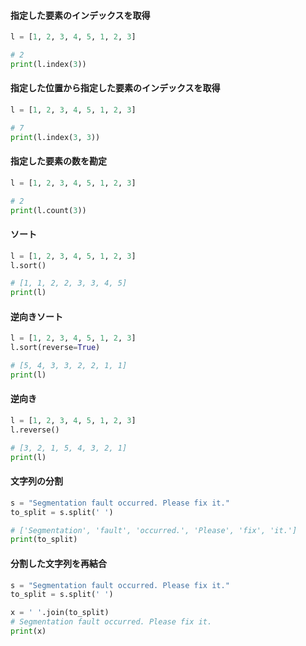 #### 指定した要素のインデックスを取得
```python
l = [1, 2, 3, 4, 5, 1, 2, 3]

# 2
print(l.index(3))
```

#### 指定した位置から指定した要素のインデックスを取得
```python
l = [1, 2, 3, 4, 5, 1, 2, 3]

# 7
print(l.index(3, 3))
```

#### 指定した要素の数を勘定
```python
l = [1, 2, 3, 4, 5, 1, 2, 3]

# 2
print(l.count(3))
```

#### ソート
```python
l = [1, 2, 3, 4, 5, 1, 2, 3]
l.sort()

# [1, 1, 2, 2, 3, 3, 4, 5]
print(l)
```

#### 逆向きソート
```python
l = [1, 2, 3, 4, 5, 1, 2, 3]
l.sort(reverse=True)

# [5, 4, 3, 3, 2, 2, 1, 1]
print(l)
```

#### 逆向き
```python
l = [1, 2, 3, 4, 5, 1, 2, 3]
l.reverse()

# [3, 2, 1, 5, 4, 3, 2, 1]
print(l)
```

#### 文字列の分割
```python
s = "Segmentation fault occurred. Please fix it."
to_split = s.split(' ')

# ['Segmentation', 'fault', 'occurred.', 'Please', 'fix', 'it.']
print(to_split)
```

#### 分割した文字列を再結合
```python
s = "Segmentation fault occurred. Please fix it."
to_split = s.split(' ')

x = ' '.join(to_split)
# Segmentation fault occurred. Please fix it.
print(x)
```